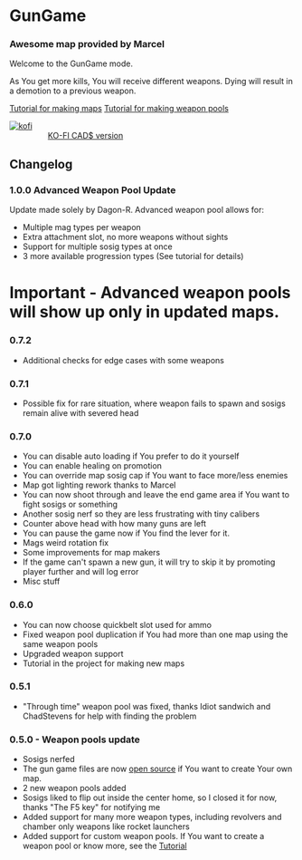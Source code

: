 # GunGame

### Awesome map provided by Marcel

Welcome to the GunGame mode. 

As You get more kills, You will receive different weapons. Dying will result in a demotion to a previous weapon.

[Tutorial for making maps](https://github.com/KacperObara/H3VR-GunGame/wiki/Map-making-Tutorial)
[Tutorial for making weapon pools](https://docs.google.com/document/d/1QlgTxTHH6X-kRL-iym6_Q85BahqY2yBLZxHDJLtYkX4/edit)

[![kofi](https://az743702.vo.msecnd.net/cdn/kofi3.png?v=0)](https://ko-fi.com/kodeman)    
&emsp; &emsp; &emsp; &emsp;[KO-FI CAD$ version](https://ko-fi.com/kodeman2)    

## Changelog

### 1.0.0 Advanced Weapon Pool Update
Update made solely by Dagon-R.
Advanced weapon pool allows for:
- Multiple mag types per weapon
- Extra attachment slot, no more weapons without sights
- Support for multiple sosig types at once
- 3 more available progression types (See tutorial for details)
# Important - Advanced weapon pools will show up only in updated maps.


### 0.7.2
- Additional checks for edge cases with some weapons  

### 0.7.1
- Possible fix for rare situation, where weapon fails to spawn and sosigs remain alive with severed head  

### 0.7.0
- You can disable auto loading if You prefer to do it yourself
- You can enable healing on promotion
- You can override map sosig cap if You want to face more/less enemies
- Map got lighting rework thanks to Marcel
- You can now shoot through and leave the end game area if You want to fight sosigs or something
- Another sosig nerf so they are less frustrating with tiny calibers
- Counter above head with how many guns are left
- You can pause the game now if You find the lever for it.
- Mags weird rotation fix
- Some improvements for map makers
- If the game can't spawn a new gun, it will try to skip it by promoting player further and will log error
- Misc stuff

### 0.6.0
- You can now choose quickbelt slot used for ammo
- Fixed weapon pool duplication if You had more than one map using the same weapon pools
- Upgraded weapon support
- Tutorial in the project for making new maps

### 0.5.1
- "Through time" weapon pool was fixed, thanks Idiot sandwich and ChadStevens for help with finding the problem  

### 0.5.0 - Weapon pools update
- Sosigs nerfed
- The gun game files are now [open source](https://drive.google.com/file/d/1WI4XqNwe7Gxp757GhwCJTbxzXq_Gbm4x/view?usp=sharing) if You want to create Your own map.
- 2 new weapon pools added
- Sosigs liked to flip out inside the center home, so I closed it for now, thanks "The F5 key" for notifying me
- Added support for many more weapon types, including revolvers and chamber only weapons like rocket launchers
- Added support for custom weapon pools. If You want to create a weapon pool or know more, see the [Tutorial](https://docs.google.com/document/d/1QlgTxTHH6X-kRL-iym6_Q85BahqY2yBLZxHDJLtYkX4/edit)